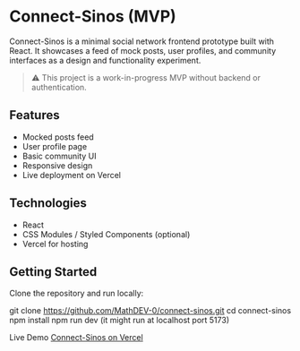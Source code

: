 # Connect-Sinos (MVP)

Connect-Sinos is a minimal social network frontend prototype built with React. It showcases a feed of mock posts, user profiles, and community interfaces as a design and functionality experiment.

> ⚠️ This project is a work-in-progress MVP without backend or authentication.

## Features

- Mocked posts feed
- User profile page
- Basic community UI
- Responsive design
- Live deployment on Vercel

## Technologies

- React
- CSS Modules / Styled Components (optional)
- Vercel for hosting

## Getting Started

Clone the repository and run locally:

git clone https://github.com/MathDEV-0/connect-sinos.git
cd connect-sinos
npm install
npm run dev (it might run at localhost port 5173)

Live Demo
[Connect-Sinos on Vercel](https://front-end-connect-sinos-pe1hlcfvc-mathdev-0s-projects.vercel.app/)
